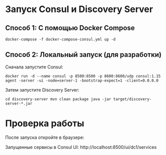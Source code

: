 # Запуск Consul и Discovery Server

## Способ 1: С помощью Docker Compose

`docker-compose -f docker-compose-consul.yml up -d`

## Способ 2: Локальный запуск (для разработки)
Сначала запустите Consul:

`docker run -d --name consul -p 8500:8500 -p 8600:8600/udp consul:1.15 agent -server -ui -node=server-1 -bootstrap-expect=1 -client=0.0.0.0`

Затем запустите Discovery Server:

`cd discovery-server
mvn clean package
java -jar target/discovery-server-*.jar`

# Проверка работы
После запуска откройте в браузере:

Запущенные сервисы в Consul UI: http://localhost:8500/ui/dc1/services